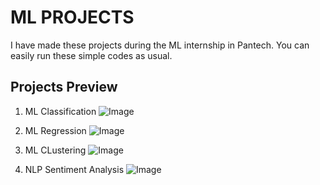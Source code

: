# ML PROJECTS
I have made these projects during the ML internship in Pantech. You can easily run these simple codes as usual.

## Projects Preview

1. ML Classification
![Image](https://github.com/user-attachments/assets/701c2a32-8f11-43b3-b921-59c02c9fa7bf)

2. ML Regression
![Image](https://github.com/user-attachments/assets/7ebeb494-8f35-44f0-a46e-02c16a047e07)

4. ML CLustering
![Image](https://github.com/user-attachments/assets/1fe93883-a0ea-471a-a624-6ec46a1169c2)

5. NLP Sentiment Analysis
![Image](https://github.com/user-attachments/assets/65ade039-e55e-4868-8ab4-0d92b624150a)
